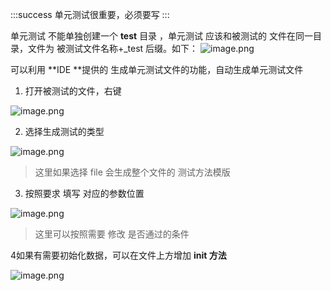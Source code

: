 :::success
单元测试很重要，必须要写
:::

单元测试 不能单独创建一个 **test** 目录 ，单元测试 应该和被测试的 文件在同一目录，文件为 被测试文件名称+_test 后缀。如下：
![image.png](https://cdn.nlark.com/yuque/0/2023/png/85503/1680492837939-109cf011-2612-40db-8100-858ea95ee1d8.png#averageHue=%23919191&clientId=u6c1b40e4-0d68-4&from=paste&height=166&id=u21973dcc&name=image.png&originHeight=332&originWidth=566&originalType=binary&ratio=2&rotation=0&showTitle=false&size=28168&status=done&style=none&taskId=u18c5867f-7eef-40fd-b9ae-8013d34f1c5&title=&width=283)

可以利用 **IDE **提供的 生成单元测试文件的功能，自动生成单元测试文件

1. 打开被测试的文件，右键

![image.png](https://cdn.nlark.com/yuque/0/2023/png/85503/1680492982915-f10d6e6d-9bde-415e-b2e9-254d6dcad434.png#averageHue=%23c3c2c2&clientId=u6c1b40e4-0d68-4&from=paste&height=337&id=u49fb83ea&name=image.png&originHeight=674&originWidth=1112&originalType=binary&ratio=2&rotation=0&showTitle=false&size=96540&status=done&style=none&taskId=u7dd6a06d-8f84-43b7-ae4c-13559e639cc&title=&width=556)

2. 选择生成测试的类型

![image.png](https://cdn.nlark.com/yuque/0/2023/png/85503/1680493010566-318651ad-33b8-4be1-8962-553596c46bbe.png#averageHue=%23a9a8a7&clientId=u6c1b40e4-0d68-4&from=paste&height=202&id=u0ac0dd96&name=image.png&originHeight=404&originWidth=780&originalType=binary&ratio=2&rotation=0&showTitle=false&size=57050&status=done&style=none&taskId=u95125a9b-9570-4a0a-9181-69d473e61bd&title=&width=390)
> 这里如果选择 file 会生成整个文件的 测试方法模版

3. 按照要求 填写 对应的参数位置

![image.png](https://cdn.nlark.com/yuque/0/2023/png/85503/1680493127371-e4cf4642-a531-4d57-b41f-219c705a41b0.png#averageHue=%23d3d1d1&clientId=u6c1b40e4-0d68-4&from=paste&height=391&id=ueb4b1e12&name=image.png&originHeight=782&originWidth=1302&originalType=binary&ratio=2&rotation=0&showTitle=false&size=92380&status=done&style=none&taskId=uc057169f-8a3c-4947-a388-a3cf69ab73f&title=&width=651)
> 这里可以按照需要 修改 是否通过的条件

4如果有需要初始化数据，可以在文件上方增加 **init 方法**

![image.png](https://cdn.nlark.com/yuque/0/2023/png/85503/1680493180114-cb0d76b1-afe7-4f66-af7e-4e409129f48f.png#averageHue=%23a3a2a2&clientId=u6c1b40e4-0d68-4&from=paste&height=135&id=ua08d4667&name=image.png&originHeight=270&originWidth=756&originalType=binary&ratio=2&rotation=0&showTitle=false&size=24561&status=done&style=none&taskId=u71f5f038-93ef-4029-831f-61d185faad0&title=&width=378)

